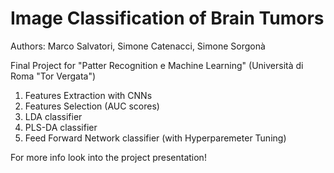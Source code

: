 # Image Classification of Brain Tumors
Authors: Marco Salvatori, Simone Catenacci, Simone Sorgonà

Final Project for "Patter Recognition e Machine Learning" (Università di Roma "Tor Vergata")
1) Features Extraction with CNNs
2) Features Selection (AUC scores)
3) LDA classifier
4) PLS-DA classifier
5) Feed Forward Network classifier (with Hyperparemeter Tuning)

For more info look into the project presentation!
